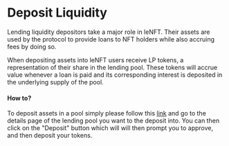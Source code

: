 # Deposit Liquidity

Lending liquidity depositors take a major role in leNFT. Their assets are used by the protocol to provide loans to NFT holders while also accruing fees by doing so.

When depositing assets into leNFT users receive LP tokens, a representation of their share in the lending pool. These tokens will accrue value whenever a loan is paid and its corresponding interest is deposited in the underlying supply of the pool.

#### How to?

To deposit assets in a pool simply please follow this [link](https://lenft.fi/lendingPools/) and go to the details page of the lending pool you want to the deposit into. You can then click on the "Deposit" button which will will then prompt you to approve, and then deposit your tokens.
